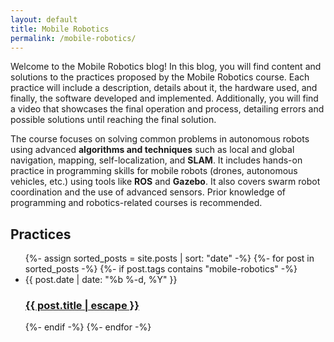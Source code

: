 ```yaml
---
layout: default
title: Mobile Robotics
permalink: /mobile-robotics/
---
```

Welcome to the Mobile Robotics blog! In this blog, you will find content and solutions to the practices proposed by the Mobile Robotics course. Each practice will include a description, details about it, the hardware used, and finally, the software developed and implemented. Additionally, you will find a video that showcases the final operation and process, detailing errors and possible solutions until reaching the final solution.

The course focuses on solving common problems in autonomous robots using advanced **algorithms and techniques** such as local and global navigation, mapping, self-localization, and **SLAM**. It includes hands-on practice in programming skills for mobile robots (drones, autonomous vehicles, etc.) using tools like **ROS** and **Gazebo**. It also covers swarm robot coordination and the use of advanced sensors. Prior knowledge of programming and robotics-related courses is recommended.

## Practices

<ul>
  {%- assign sorted_posts = site.posts | sort: "date" -%}
  {%- for post in sorted_posts -%}
    {%- if post.tags contains "mobile-robotics" -%}
      <li>
        <span class="post-meta">{{ post.date | date: "%b %-d, %Y" }}</span>
        <h3>
          <a class="post-link" href="{{ post.url | relative_url }}">
            {{ post.title | escape }}
          </a>
        </h3>
      </li>
    {%- endif -%}
  {%- endfor -%}
</ul>



